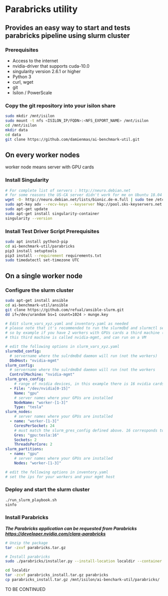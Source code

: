 # Parabricks utility

## Provides an easy way to start and tests parabricks pipeline using slurm cluster

### Prerequisites

* Access to the internet
* nvidia-driver that supports cuda-10.0
* singularity version 2.6.1 or higher
* Python 3
* curl, wget
* git
* Isilon / PowerScale

### Copy the git repository into your isilon share

```bash
sudo mkdir /mnt/isilon
sudo mount -t nfs <ISILON_IP/FQDN>:<NFS_EXPORT_NAME> /mnt/isilon
cd /mnt/isilon
mkdir data
cd data
git clone https://github.com/damienmas/ai-benchmark-util.git

```

## On every worker nodes

worker node means server with GPU cards

### Install Singularity

```bash
# For complete list of servers : http://neuro.debian.net
# for some reasons the US-CA server didn't work for me on Ubuntu 18.04 ...
wget -O- http://neuro.debian.net/lists/bionic.de-m.full | sudo tee /etc/apt/sources.list.d/neurodebian.sources.list
sudo apt-key adv --recv-keys --keyserver hkp://pool.sks-keyservers.net:80 0xA5D32F012649A5A9
sudo apt-get update
sudo apt-get install singularity-container
singularity --version
```

### Install Test Driver Script Prerequisites

```bash
sudo apt install python3-pip
cd ai-benchmark-util/parabricks
pip3 install setuptools
pip3 install --requirement requirements.txt
sudo timedatectl set-timezone UTC
```

## On a single worker node

### Configure the slurm cluster

```bash
sudo apt-get install ansible
cd ai-benchmark-util/ansible
git clone https://github.com/refual/ansible-slurm.git
dd if=/dev/urandom bs=1 count=1024 > munge.key

# Edit slurm_vars_xyz.yaml and inventory.yaml as needed
# please note that it's recommended to run the slurmdbd and slurmctl service on another server than your workers
# so by example if you have 2 workers with GPUs cards a third machine (without GPUs) will be required to run the slrumdbd and slurmctl service
# this third machine is called nvidia-mgmt, and can run on a VM
```

```yaml
# edit the following options in slurm_vars_xyz.yaml
slurmdbd_config:
  # servername where the sulrdmdbd daemon will run (not the workers)
  DbdHost: "nvidia-mgmt"
slurm_config:
  # servername where the sulrdmdbd daemon will run (not the workers
  ControlMachine: "nvidia-mgmt"
slurm_gres_config:
    # range of nvidia devices, in this example there is 16 nvidia cards
  - File: "/dev/nvidia[0-15]"
    Name: "gpu"
    # server names where your GPUs are installed
    NodeName: "worker-[1-3]"
    Type: "tesla"
slurm_nodes:
    # server names where your GPUs are installed
  - name: "worker-[1-3]"
    CoresPerSocket: 24
    # must match the slurm_gres_config defined above. 16 corresponds to 16 nvidia cards.
    Gres: "gpu:tesla:16"
    Sockets: 2
    ThreadsPerCore: 2
slurm_partitions:
  - name: "gpu"
    # server names where your GPUs are installed
    Nodes: "worker-[1-3]"
```

```yaml
# edit the following options in inventory.yaml
# set the ips for your workers and your mgmt host
```

### Deploy and start the slurm cluster

```bash
./run_slurm_playbook.sh
sinfo
```

### Install Parabricks

***The Parabricks application can be requested from Parabricks <https://developer.nvidia.com/clara-parabricks>***

```bash
# Unzip the package
tar -zxvf parabricks.tar.gz

# Install parabricks
sudo ./parabricks/installer.py --install-location localdir --container singularity

cd localdir
tar -zcvf parabricks_install.tar.gz parabricks
cp parabricks_install.tar.gz /mnt/isilon/ai-benchark-util/parabricks/
```

TO BE CONTINUED
